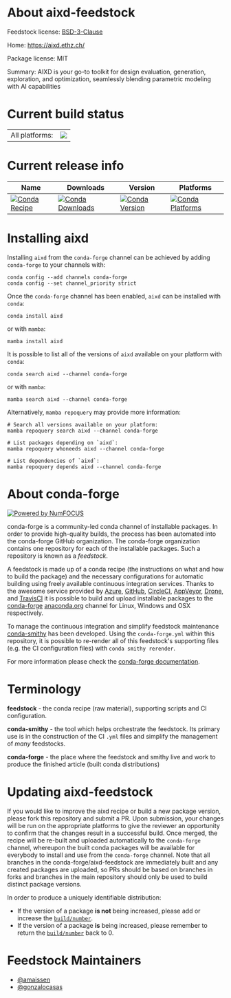 About aixd-feedstock
====================

Feedstock license: [BSD-3-Clause](https://github.com/conda-forge/aixd-feedstock/blob/main/LICENSE.txt)

Home: https://aixd.ethz.ch/

Package license: MIT

Summary: AIXD is your go-to toolkit for design evaluation, generation, exploration, and optimization, seamlessly blending parametric modeling with AI capabilities

Current build status
====================


<table><tr><td>All platforms:</td>
    <td>
      <a href="https://dev.azure.com/conda-forge/feedstock-builds/_build/latest?definitionId=21622&branchName=main">
        <img src="https://dev.azure.com/conda-forge/feedstock-builds/_apis/build/status/aixd-feedstock?branchName=main">
      </a>
    </td>
  </tr>
</table>

Current release info
====================

| Name | Downloads | Version | Platforms |
| --- | --- | --- | --- |
| [![Conda Recipe](https://img.shields.io/badge/recipe-aixd-green.svg)](https://anaconda.org/conda-forge/aixd) | [![Conda Downloads](https://img.shields.io/conda/dn/conda-forge/aixd.svg)](https://anaconda.org/conda-forge/aixd) | [![Conda Version](https://img.shields.io/conda/vn/conda-forge/aixd.svg)](https://anaconda.org/conda-forge/aixd) | [![Conda Platforms](https://img.shields.io/conda/pn/conda-forge/aixd.svg)](https://anaconda.org/conda-forge/aixd) |

Installing aixd
===============

Installing `aixd` from the `conda-forge` channel can be achieved by adding `conda-forge` to your channels with:

```
conda config --add channels conda-forge
conda config --set channel_priority strict
```

Once the `conda-forge` channel has been enabled, `aixd` can be installed with `conda`:

```
conda install aixd
```

or with `mamba`:

```
mamba install aixd
```

It is possible to list all of the versions of `aixd` available on your platform with `conda`:

```
conda search aixd --channel conda-forge
```

or with `mamba`:

```
mamba search aixd --channel conda-forge
```

Alternatively, `mamba repoquery` may provide more information:

```
# Search all versions available on your platform:
mamba repoquery search aixd --channel conda-forge

# List packages depending on `aixd`:
mamba repoquery whoneeds aixd --channel conda-forge

# List dependencies of `aixd`:
mamba repoquery depends aixd --channel conda-forge
```


About conda-forge
=================

[![Powered by
NumFOCUS](https://img.shields.io/badge/powered%20by-NumFOCUS-orange.svg?style=flat&colorA=E1523D&colorB=007D8A)](https://numfocus.org)

conda-forge is a community-led conda channel of installable packages.
In order to provide high-quality builds, the process has been automated into the
conda-forge GitHub organization. The conda-forge organization contains one repository
for each of the installable packages. Such a repository is known as a *feedstock*.

A feedstock is made up of a conda recipe (the instructions on what and how to build
the package) and the necessary configurations for automatic building using freely
available continuous integration services. Thanks to the awesome service provided by
[Azure](https://azure.microsoft.com/en-us/services/devops/), [GitHub](https://github.com/),
[CircleCI](https://circleci.com/), [AppVeyor](https://www.appveyor.com/),
[Drone](https://cloud.drone.io/welcome), and [TravisCI](https://travis-ci.com/)
it is possible to build and upload installable packages to the
[conda-forge](https://anaconda.org/conda-forge) [anaconda.org](https://anaconda.org/)
channel for Linux, Windows and OSX respectively.

To manage the continuous integration and simplify feedstock maintenance
[conda-smithy](https://github.com/conda-forge/conda-smithy) has been developed.
Using the ``conda-forge.yml`` within this repository, it is possible to re-render all of
this feedstock's supporting files (e.g. the CI configuration files) with ``conda smithy rerender``.

For more information please check the [conda-forge documentation](https://conda-forge.org/docs/).

Terminology
===========

**feedstock** - the conda recipe (raw material), supporting scripts and CI configuration.

**conda-smithy** - the tool which helps orchestrate the feedstock.
                   Its primary use is in the construction of the CI ``.yml`` files
                   and simplify the management of *many* feedstocks.

**conda-forge** - the place where the feedstock and smithy live and work to
                  produce the finished article (built conda distributions)


Updating aixd-feedstock
=======================

If you would like to improve the aixd recipe or build a new
package version, please fork this repository and submit a PR. Upon submission,
your changes will be run on the appropriate platforms to give the reviewer an
opportunity to confirm that the changes result in a successful build. Once
merged, the recipe will be re-built and uploaded automatically to the
`conda-forge` channel, whereupon the built conda packages will be available for
everybody to install and use from the `conda-forge` channel.
Note that all branches in the conda-forge/aixd-feedstock are
immediately built and any created packages are uploaded, so PRs should be based
on branches in forks and branches in the main repository should only be used to
build distinct package versions.

In order to produce a uniquely identifiable distribution:
 * If the version of a package **is not** being increased, please add or increase
   the [``build/number``](https://docs.conda.io/projects/conda-build/en/latest/resources/define-metadata.html#build-number-and-string).
 * If the version of a package **is** being increased, please remember to return
   the [``build/number``](https://docs.conda.io/projects/conda-build/en/latest/resources/define-metadata.html#build-number-and-string)
   back to 0.

Feedstock Maintainers
=====================

* [@amaissen](https://github.com/amaissen/)
* [@gonzalocasas](https://github.com/gonzalocasas/)

